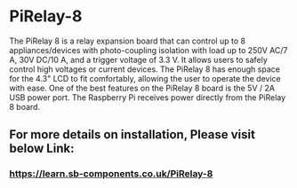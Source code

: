 # PiRelay-8

The PiRelay 8 is a relay expansion board that can control up to 8 appliances/devices with photo-coupling isolation with load up to 250V AC/7 A, 30V DC/10 A, and a trigger voltage of 3.3 V. It allows users to safely control high voltages or current devices. The PiRelay 8 has enough space for the 4.3" LCD to fit comfortably, allowing the user to operate the device with ease. One of the best features on the PiRelay 8 board is the 5V / 2A USB power port. The Raspberry Pi receives power directly from the PiRelay 8 board.

## For more details on installation, Please visit below Link:

### <a href="https://learn.sb-components.co.uk/PiRelay-8" > https://learn.sb-components.co.uk/PiRelay-8 </a>
